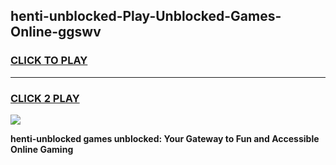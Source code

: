 
## henti-unblocked-Play-Unblocked-Games-Online-ggswv
<h3>
<a href="https://premium76.site?title=henti-unblocked&ref=25A">CLICK TO PLAY</a></h3>
<hr>

<h3>
<a href="https://premium76.site?title=henti-unblocked&ref=25A">CLICK 2 PLAY</a>
  
</h3>

<a href="https://premium76.site?title=henti-unblocked&ref=25A"><img src="https://clearcache.store/games.png"></a>


**henti-unblocked games unblocked: Your Gateway to Fun and Accessible Online Gaming**
